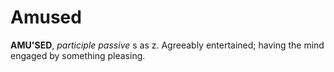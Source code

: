 # Amused

**AMU'SED**, _participle passive_ s as z. Agreeably entertained; having the mind engaged by something pleasing.